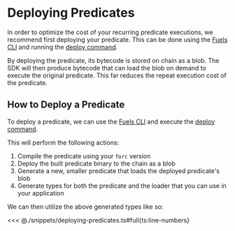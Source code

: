 # Deploying Predicates

In order to optimize the cost of your recurring predicate executions, we recommend first deploying your predicate. This can be done using the [Fuels CLI](../fuels-cli/index.md) and running the [deploy command](../fuels-cli/commands.md#fuels-deploy).

By deploying the predicate, its bytecode is stored on chain as a blob. The SDK will then produce bytecode that can load the blob on demand to execute the original predicate. This far reduces the repeat execution cost of the predicate.

## How to Deploy a Predicate

To deploy a predicate, we can use the [Fuels CLI](../fuels-cli/index.md) and execute the [deploy command](../fuels-cli/commands.md#fuels-deploy).

This will perform the following actions:

1. Compile the predicate using your `forc` version
1. Deploy the built predicate binary to the chain as a blob
1. Generate a new, smaller predicate that loads the deployed predicate's blob
1. Generate types for both the predicate and the loader that you can use in your application

We can then utilize the above generated types like so:

<<< @./snippets/deploying-predicates.ts#full{ts:line-numbers}
